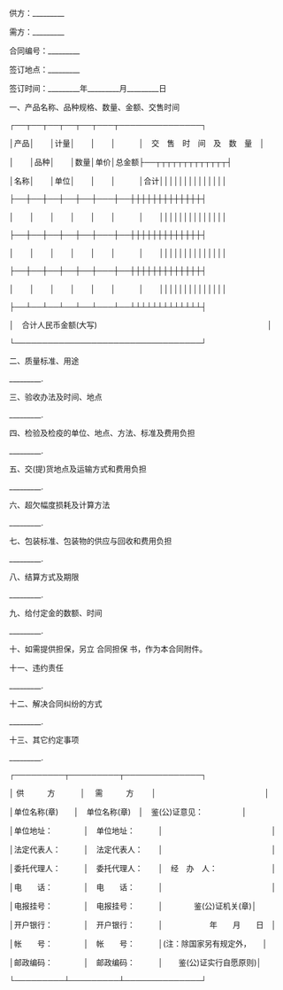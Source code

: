
 


供方：_________


需方：_________


合同编号：_________


签订地点：_________


签订时间：_________年_________月_________日


一、产品名称、品种规格、数量、金额、交售时间


┌──┬──┬──┬──┬──┬───┬───────────────┐


│产品│　　│计量│　　│　　│　　　│　交　售　时　间　及　数　量　│


│　　│品种│　　│数量│单价│总金额├──┬┬┬┬┬┬┬┬┬┬┬┬┬┤


│名称│　　│单位│　　│　　│　　　│合计││││││││││││││


├──┼──┼──┼──┼──┼───┼──┼┼┼┼┼┼┼┼┼┼┼┼┼┤


│　　│　　│　　│　　│　　│　　　│　　││││││││││││││


├──┼──┼──┼──┼──┼───┼──┼┼┼┼┼┼┼┼┼┼┼┼┼┤


│　　│　　│　　│　　│　　│　　　│　　││││││││││││││


├──┼──┼──┼──┼──┼───┼──┼┼┼┼┼┼┼┼┼┼┼┼┼┤


│　　│　　│　　│　　│　　│　　　│　　││││││││││││││


├──┴──┴──┴──┴──┴───┴──┴┴┴┴┴┴┴┴┴┴┴┴┴┤


│　合计人民币金额(大写)　　　　　　　　　　　　　　　　　　　　　　│


└──────────────────────────────────┘


二、质量标准、用途


_________.


三、验收办法及时间、地点


_________.


四、检验及检疫的单位、地点、方法、标准及费用负担


_________.


五、交(提)货地点及运输方式和费用负担


_________.


六、超欠幅度损耗及计算方法


_________.


七、包装标准、包装物的供应与回收和费用负担


_________.


八、结算方式及期限


_________.


九、给付定金的数额、时间


_________.


十、如需提供担保，另立
合同担保
书，作为本合同附件。


十一、违约责任


_________.


十二、解决合同纠纷的方式


_________.


十三、其它约定事项


_________.


┌─────────┬─────────┬──────────────┐


│ 供　　　方　　 　│　 需　　　方　　 │　　　　　　　　　　　　　　│


│单位名称(章)　　│　单位名称(章)　│　鉴(公)证意见：　　　　　│


│单位地址：　　　　│　单位地址：　　　│　　　　　　　　　　　　　　│


│法定代表人：　　　│　法定代表人：　　│　　　　　　　　　　　　　　│


│委托代理人：　　　│　委托代理人：　　│　经　办　人：　　　　　　　│


│电　　话：　　　　│　电　　话：　　　│　　　　　　　　　　　　　　│


│电报挂号：　　　　│　电报挂号：　　　│　　　　鉴(公)证机关(章)│


│开户银行：　　　　│　开户银行：　　　│　　　　　　年　　月　　日　│


│帐　　号：　　　　│　帐　　号：　　　│(注：除国家另有规定外，　　│


│邮政编码：　　　　│　邮政编码：　　　│　　鉴(公)证实行自愿原则)│


└─────────┴─────────┴──────────────┘
 


 

 
 
 
 
 
  


  
 

  


  


  
 
 
 
 

